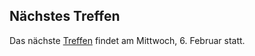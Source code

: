 ## Nächstes Treffen
Das nächste [Treffen](/Treffen/Termine/02_2019/) findet am Mittwoch, 6. Februar statt.   


